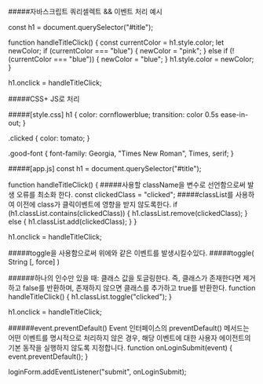 #####자바스크립트 쿼리셀렉트 && 이벤트 처리 예시

const h1 = document.querySelector("#title");

function handleTitleClick() {
const currentColor = h1.style.color;
let newColor;
if (currentColor === "blue") {
newColor = "pink";
} else if (!(currentColor === "blue")) {
newColor = "blue";
}
h1.style.color = newColor;
}

h1.onclick = handleTitleClick;

#####CSS+ JS로 처리

#####[style.css]
h1 {
color: cornflowerblue;
transition: color 0.5s ease-in-out;
}

.clicked {
color: tomato;
}

.good-font {
font-family: Georgia, "Times New Roman", Times, serif;
}

#####[app.js]
const h1 = document.querySelector("#title");

function handleTitleClick() { #####사용할 className을 변수로 선언함으로써 발생 오류를 최소화 한다.
const clickedClass = "clicked";
#####classList를 사용하여 이전에 class가 클릭이벤트에 영향을 받지 않도록한다.
if (h1.classList.contains(clickedClass)) {
h1.classList.remove(clickedClass);
} else {
h1.classList.add(clickedClass);
}
}

h1.onclick = handleTitleClick;

#####toggle을 사용함으로써 위에와 같은 이벤트를 발생시킬수있다.
#####toggle( String [, force] )

######하나의 인수만 있을 때: 클래스 값을 토글링한다. 즉, 클래스가 존재한다면 제거하고 false를 반환하며, 존재하지 않으면 클래스를 추가하고 true를 반환한다.
function handleTitleClick() {
h1.classList.toggle("clicked");
}

h1.onclick = handleTitleClick;

######event.preventDefault()
Event 인터페이스의 preventDefault() 메서드는 어떤 이벤트를 명시적으로 처리하지 않은 경우, 해당 이벤트에 대한 사용자 에이전트의 기본 동작을 실행하지 않도록 지정합니다.
function onLoginSubmit(event) {
event.preventDefault();
}

loginForm.addEventListener("submit", onLoginSubmit);
